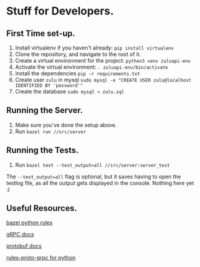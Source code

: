 # Stuff for Developers.
## First Time set-up.
1. Install virtualenv if you haven't already: `pip install virtualenv`
1. Clone the repository, and navigate to the root of it.
1. Create a virtual environment for the project: `python3 venv zuluapi-env`
1. Activate the virtual environment: `. zuluapi-env/bin/activate`
1. Install the dependencies `pip -r requirements.txt`
1. Create user `zulu` in mysql `sudo mysql -e "CREATE USER zulu@localhost IDENTIFIED BY 'password'"`
1. Create the database `sudo mysql < zulu.sql`

## Running the Server.
1. Make sure you've done the setup above.
1. Run `bazel run //src/server`

## Running the Tests.
1. Run `bazel test --test_output=all //src/server:server_test`

The `--test_output=all` flag is optional, but it saves having to open the testlog file,
as all the output gets displayed in the console.
Nothing here yet :)

## Useful Resources.
[bazel python rules](https://bazel.build/reference/be/python)

[gRPC docs](https://grpc.io/docs/languages/python/quickstart/)

[protobuf docs](https://developers.google.com/protocol-buffers/docs/overview)

[rules-proto-grpc for python](https://rules-proto-grpc.com/en/latest/lang/python.html)

